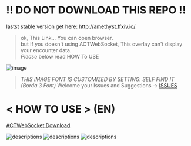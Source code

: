 # !! DO NOT DOWNLOAD THIS REPO !!

lastst stable version get here: http://amethyst.ffxiv.io/<br>
> ok, This Link... You can open browser.<br>
> but If you doesn't using ACTWebSocket, This overlay can't display your encounter data.<br>
> *Please* below read HOW To USE

![image](https://github.com/laiglinne-ff/Project_TheStone/blob/master/Amethyst/Honeycam%202017-12-09%2022-55-45.gif)
> *THIS IMAGE FONT IS CUSTOMIZED BY SETTING. SELF FIND IT (Borda 3 Font)*
> Welcome your Issues and Suggestions → [ISSUES](https://github.com/laiglinne-ff/Project_TheStone/issues) 

# < HOW TO USE > (EN)
[ACTWebSocket Download](https://github.com/ZCube/ACTWebSocket/releases)

![descriptions](https://github.com/laiglinne-ff/Project_TheStone/blob/master/Amethyst/set1.png)
![descriptions](https://github.com/laiglinne-ff/Project_TheStone/blob/master/Amethyst/set2.png)
![descriptions](https://github.com/laiglinne-ff/Project_TheStone/blob/master/Amethyst/set3.png)
